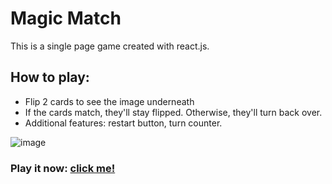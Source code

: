 # Magic Match

This is a single page game created with react.js. 

## How to play:
- Flip 2 cards to see the image underneath
- If the cards match, they'll stay flipped. Otherwise, they'll turn back over.
- Additional features: restart button, turn counter.

![image](https://user-images.githubusercontent.com/35176373/177237467-2998922b-4b44-4c91-a9b3-623beafaca28.png)

### Play it now: <a href="https://kallysalt.github.io/magic-match/">click me!</a>
